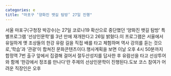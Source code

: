 ```yaml
---
categories: e
title: "마포구 ‘양화진 뱃길 탐방’ 27일 진행"
---
```

서울 마포구(구청장 박강수)는 27일 코로나19 확산으로 중단했던 ‘양화진 뱃길 탐방’ 특별프로그램 ‘선상인문학’를 3년 만에 재개한다고 26일 밝혔다.이 프로그램은 서울에서 유일하게 옛 조상들의 한강 유람 길을 직접 배를 타고 체험하며 역사 강의를 듣는 것으로,‘학습’과 ‘관광’이 합쳐진 문화콘텐츠이다.행사계획을 보면 이날 오후 4시 50분까지 합정역 7번 출구 앞에서 집결해 걸어서 절두산성지를 답사한 후 유람선을 타고 선상투어와 함께 ‘한강에서 정조를 만나다’란 주제의 선상인문학이 진행된다.도보 코스 참여가 어려운 직장인은 오후